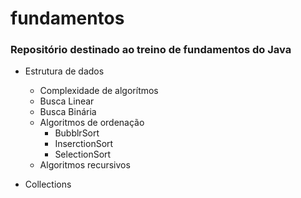 # fundamentos
### Repositório destinado ao treino de fundamentos do Java

- Estrutura de dados
    - Complexidade de algorítmos
    - Busca Linear
    - Busca Binária
    - Algoritmos de ordenação
    	- BubblrSort
    	- InserctionSort
    	- SelectionSort
    - Algoritmos recursivos

- Collections
